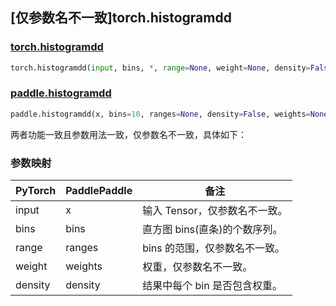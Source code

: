 ## [仅参数名不一致]torch.histogramdd

### [torch.histogramdd](https://pytorch.org/docs/stable/generated/torch.histogramdd.html#torch-histogramdd)

```python
torch.histogramdd(input, bins, *, range=None, weight=None, density=False)
```

### [paddle.histogramdd](https://github.com/PaddlePaddle/Paddle/blob/a19227d9ee0e351363a4bb27b50b1becbec58a6c/python/paddle/tensor/linalg.py#L3875)

```python
paddle.histogramdd(x, bins=10, ranges=None, density=False, weights=None, name=None)
```

两者功能一致且参数用法一致，仅参数名不一致，具体如下：

### 参数映射

| PyTorch | PaddlePaddle | 备注                          |
| ------- | ------------ | ----------------------------- |
| input   | x            | 输入 Tensor，仅参数名不一致。 |
| bins    | bins         | 直方图 bins(直条)的个数序列。 |
| range   | ranges       | bins 的范围，仅参数名不一致。 |
| weight  | weights      | 权重，仅参数名不一致。        |
| density | density      | 结果中每个 bin 是否包含权重。 |

